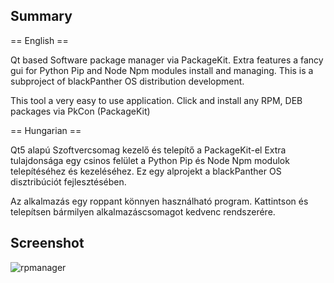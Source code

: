 Summary
---------
== English ==

Qt based Software package manager via PackageKit. 
Extra features a fancy gui for Python Pip and Node Npm modules install
and managing. This is a subproject of blackPanther OS distribution development. 

This tool a very easy to use application. 
Click and install any RPM, DEB packages via PkCon (PackageKit)

== Hungarian ==

Qt5 alapú Szoftvercsomag kezelő és telepítő a PackageKit-el 
Extra tulajdonsága egy csinos felület a Python Pip és Node Npm modulok telepítéséhez 
és kezeléséhez. Ez egy alprojekt a blackPanther OS disztribúciót fejlesztésében.

Az alkalmazás egy roppant könnyen használható program.
Kattintson és telepítsen bármilyen alkalmazáscsomagot kedvenc rendszerére.

Screenshot
----------
![rpmanager](https://raw.githubusercontent.com/blackPantherOS/packagemanagement/master/rpmanager/data/screenshot.png)

